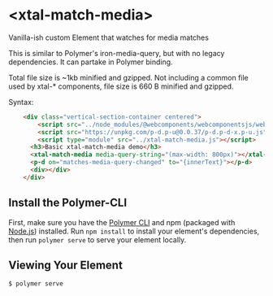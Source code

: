 # \<xtal-match-media\>

Vanilla-ish custom Element that watches for media matches

This is similar to Polymer's iron-media-query, but with no legacy dependencies.  It can partake in Polymer binding.

Total file size is ~1kb minified and gzipped.  Not including a common file used by xtal-* components, file size is 660 B minified and gzipped.



<!--
```
<custom-element-demo>
  <template>
    <div>
        <script src="https://unpkg.com/@webcomponents/webcomponentsjs@2.0.2/webcomponents-loader.js"></script>
        <script src="https://unpkg.com/p-d.p-u@0.0.37/p-d.p-d-x.p-u.js"></script>
        <script type="module" src="https://unpkg.com/xtal-match-media@0.0.1/xtal-match-media.js?module"></script>
      <h3>Basic xtal-match-media demo</h3>
      <xtal-match-media media-query-string="(max-width: 800px)"></xtal-match-media>
      <p-d on="matches-media-query-changed" to="{innerText}"></p-d>
      <div></div>
    </div>
  </template>
</custom-element-demo>
```
-->

Syntax:

```html
    <div class="vertical-section-container centered">
        <script src="../node_modules/@webcomponents/webcomponentsjs/webcomponents-loader.js"></script>
        <script src="https://unpkg.com/p-d.p-u@0.0.37/p-d.p-d-x.p-u.js"></script>
        <script type="module" src="../xtal-match-media.js"></script>
      <h3>Basic xtal-match-media demo</h3>
      <xtal-match-media media-query-string="(max-width: 800px)"></xtal-match-media>
      <p-d on="matches-media-query-changed" to="{innerText}"></p-d>
      <div></div>
    </div>
```

## Install the Polymer-CLI

First, make sure you have the [Polymer CLI](https://www.npmjs.com/package/polymer-cli) and npm (packaged with [Node.js](https://nodejs.org)) installed. Run `npm install` to install your element's dependencies, then run `polymer serve` to serve your element locally.

## Viewing Your Element

```
$ polymer serve
```

